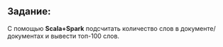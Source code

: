 ## Задание:

С помощью **Scala+Spark** подсчитать количество слов в документе/документах и вывести топ-100 слов.
